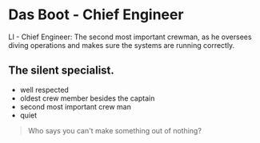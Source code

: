 # Das Boot - Chief Engineer
LI - Chief Engineer: The second most important crewman, as he oversees diving operations and makes sure the systems are running correctly.
## The silent specialist.
* well respected
* oldest crew member besides the captain
* second most important crew man
* quiet

> Who says you can't make something out of nothing?